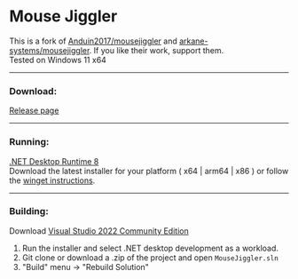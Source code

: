 # Mouse Jiggler
This is a fork of [Anduin2017/mousejiggler](https://github.com/Anduin2017/mousejiggler) and [arkane-systems/mousejiggler](https://github.com/arkane-systems/mousejiggler).
If you like their work, support them.  
Tested on Windows 11 x64

---
### Download:
[Release page](https://github.com/PebcakCity/mousejiggler/releases/latest)

---
### Running:
[.NET Desktop Runtime 8](https://dotnet.microsoft.com/en-us/download/dotnet/8.0)  
Download the latest installer for your platform ( x64 | arm64 | x86 ) or follow the [winget instructions](https://learn.microsoft.com/dotnet/core/install/windows?WT.mc_id=dotnet-35129-website#install-with-windows-package-manager-winget).

---
### Building:
Download [Visual Studio 2022 Community Edition](https://visualstudio.microsoft.com/downloads/)  
1. Run the installer and select .NET desktop development as a workload.
2. Git clone or download a .zip of the project and open `MouseJiggler.sln`
3. "Build" menu -> "Rebuild Solution"
